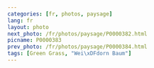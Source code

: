 ```yaml
---
categories: [fr, photos, paysage]
lang: fr
layout: photo
next_photo: /fr/photos/paysage/P0000382.html
picname: P0000383
prev_photo: /fr/photos/paysage/P0000384.html
tags: [Green Grass, "Wei\xDFdorn Baum"]
---
```

